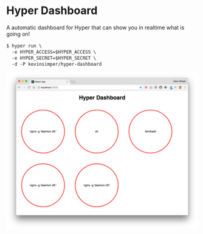 # Hyper Dashboard

A automatic dashboard for Hyper that can show you in realtime what is going on!

```
$ hyper run \
  -e HYPER_ACCESS=$HYPER_ACCESS \
  -e HYPER_SECRET=$HYPER_SECRET \
  -d -P kevinsimper/hyper-dashboard
```

![](assets/README-ff40c.png)

